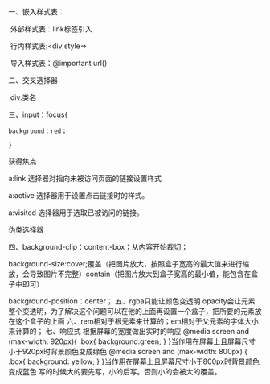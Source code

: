 一、嵌入样式表：<style></style>

​	外部样式表：link标签引入

​	行内样式表:<div style=>

​	导入样式表：@important url()

二、交叉选择器

​	div.类名

三、input：focus{

    background：red；

    }
获得焦点

a:link 选择器对指向未被访问页面的链接设置样式

a:active 选择器用于设置点击链接时的样式。

a:visited 选择器用于选取已被访问的链接。

伪类选择器

四、background-clip：content-box；从内容开始裁切；

background-size:cover;覆盖（把图片放大，按照盒子宽高的最大值来进行缩放，会导致图片不完整）contain（把图片放大到盒子宽高的最小值，能包含在盒子中即可）

background-position：center；
五、rgba只能让颜色变透明
    opacity会让元素整个变透明，为了解决这个问题可以在他的上面再设置一个盒子，把所要的元素放在这个盒子的上面
六、rem相对于根元素来计算的；em相对于父元素的字体大小来计算的；
七、响应式
    根据屏幕的宽度做出实时的响应
    @media screen and (max-width: 920px){
            .box{
            background:green;
    }
    }当作用在屏幕上且屏幕尺寸小于920px时背景颜色变成绿色
      @media screen and (max-width: 800px) {
                .box{
                    background: yellow;
                }
            }当作用在屏幕上且屏幕尺寸小于800px时背景颜色变成蓝色
    写的时候大的要先写，小的后写。否则小的会被大的覆盖。
